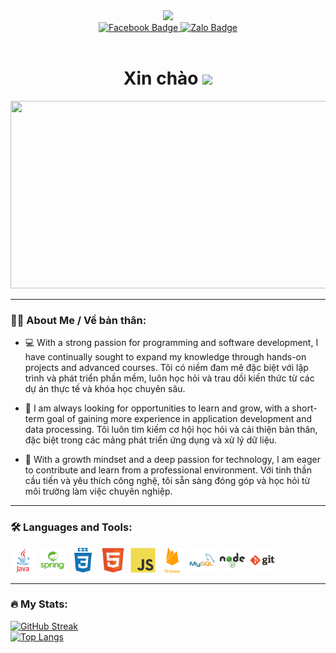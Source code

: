 <div id="header" align="center">
  <img src="https://media.giphy.com/media/M9gbBd9nbDrOTu1Mqx/giphy.gif" width="100"/>
  
  <div id="badges">
    <a href="https://www.facebook.com/lythienqui">
      <img src="https://img.shields.io/badge/Facebook-1877F2?style=for-the-badge&logo=facebook&logoColor=white" alt="Facebook Badge"/>
    </a>
    <a href="https://zalo.me/0328934082" target="_blank">
      <img src="https://img.shields.io/badge/Zalo-0099FF?style=for-the-badge&logo=zalo&logoColor=white" alt="Zalo Badge"/>
    </a>
  </div>
  <img src="https://komarev.com/ghpvc/?username=ThienQui83&style=flat-square&color=blue" alt=""/>
  <h1>
    Xin chào
    <img src="https://media.giphy.com/media/hvRJCLFzcasrR4ia7z/giphy.gif" width="30px"/>
  </h1>
  <div align="center">
    <img src="https://media.giphy.com/media/dWesBcTLavkZuG35MI/giphy.gif" width="600" height="300"/>
  </div>
</div>

---

### 👨‍💻 About Me / Về bản thân:

- 💻 With a strong passion for programming and software development, I have continually sought to expand my knowledge through hands-on projects and advanced courses. Tôi có niềm đam mê đặc biệt với lập trình và phát triển phần mềm, luôn học hỏi và trau dồi kiến thức từ các dự án thực tế và khóa học chuyên sâu.
  
- 🌱 I am always looking for opportunities to learn and grow, with a short-term goal of gaining more experience in application development and data processing. Tôi luôn tìm kiếm cơ hội học hỏi và cải thiện bản thân, đặc biệt trong các mảng phát triển ứng dụng và xử lý dữ liệu.
  
- 🚀 With a growth mindset and a deep passion for technology, I am eager to contribute and learn from a professional environment. Với tinh thần cầu tiến và yêu thích công nghệ, tôi sẵn sàng đóng góp và học hỏi từ môi trường làm việc chuyên nghiệp.

---

### :hammer_and_wrench: Languages and Tools:
<div>
  <img src="https://github.com/devicons/devicon/blob/master/icons/java/java-original-wordmark.svg" title="Java" alt="Java" width="40" height="40"/>&nbsp;
  <img src="https://github.com/devicons/devicon/blob/master/icons/spring/spring-original-wordmark.svg" title="Spring" alt="Spring" width="40" height="40"/>&nbsp;
  <img src="https://github.com/devicons/devicon/blob/master/icons/css3/css3-plain-wordmark.svg" title="CSS3" alt="CSS" width="40" height="40"/>&nbsp;
  <img src="https://github.com/devicons/devicon/blob/master/icons/html5/html5-original.svg" title="HTML5" alt="HTML" width="40" height="40"/>&nbsp;
  <img src="https://github.com/devicons/devicon/blob/master/icons/javascript/javascript-original.svg" title="JavaScript" alt="JavaScript" width="40" height="40"/>&nbsp;
  <img src="https://github.com/devicons/devicon/blob/master/icons/firebase/firebase-plain-wordmark.svg" title="Firebase" alt="Firebase" width="40" height="40"/>&nbsp;
  <img src="https://github.com/devicons/devicon/blob/master/icons/mysql/mysql-original-wordmark.svg" title="MySQL" alt="MySQL" width="40" height="40"/>&nbsp;
  <img src="https://github.com/devicons/devicon/blob/master/icons/nodejs/nodejs-original-wordmark.svg" title="NodeJS" alt="NodeJS" width="40" height="40"/>&nbsp;
  <img src="https://github.com/devicons/devicon/blob/master/icons/git/git-original-wordmark.svg" title="Git" alt="Git" width="40" height="40"/>
</div>

---

### :fire: My Stats:
[![GitHub Streak](http://github-readme-streak-stats.herokuapp.com?user=ThienQui83&theme=dark&background=000000)](https://git.io/streak-stats)  
[![Top Langs](https://github-readme-stats.vercel.app/api/top-langs/?username=ThienQui&layout=compact&theme=vision-friendly-dark)](https://github.com/anuraghazra/github-readme-stats)
